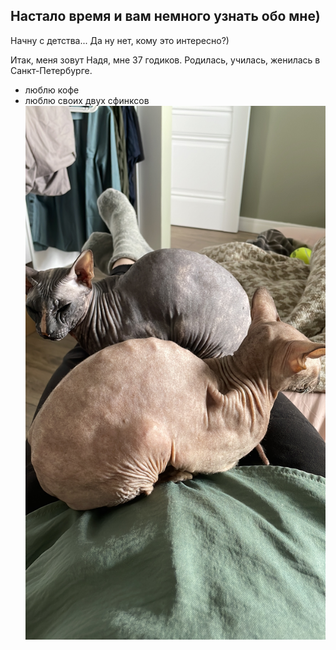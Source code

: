 ## Настало время и вам немного узнать обо мне)

Начну с детства...
Да ну нет, кому это интересно?)

Итак, меня зовут Надя, мне 37 годиков. Родилась, училась, женилась в Санкт-Петербурге.
- люблю кофе
- люблю своих двух сфинксов
  ![вот они мои красотки](img/коты.jpg)

